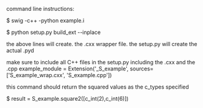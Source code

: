 command line instructions: 

$ swig -c++ -python example.i

$ python setup.py build_ext --inplace

the above lines will create. the .cxx wrapper file.
the setup.py will create the actual .pyd

make sure to include all C++ files in the setup.py including the .cxx and the .cpp
example_module = Extension('_S_example', sources=['S_example_wrap.cxx', 'S_example.cpp'])

this command should return the squared values as the c_types specified

$ result = S_example.square2([c_int(2),c_int(6)])

